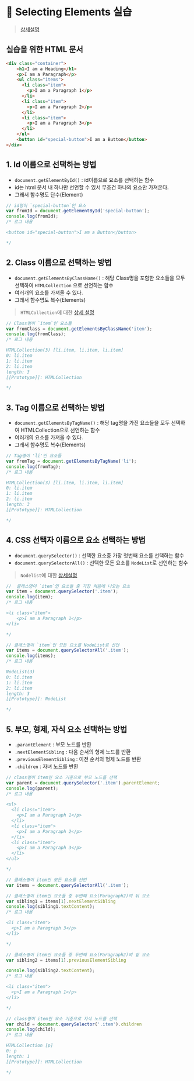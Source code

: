 # :pushpin: Selecting Elements 실습
> [상세설명](https://book.vanillacoding.co/starter-kit/step-4/interacting-with-webpages/selecting-elements)

## 실습을 위한 HTML 문서
```html
<div class="container">
    <h1>I am a Heading</h1>
    <p>I am a Paragraph</p>
    <ul class="items">
      <li class="item">
        <p>I am a Paragraph 1</p>
      </li>
      <li class="item">
        <p>I am a Paragraph 2</p>
      </li>
      <li class="item">
        <p>I am a Paragraph 3</p>
      </li>
    </ul>
    <button id="special-button">I am a Button</button>
</div>
```

## 1. Id 이름으로 선택하는 방법
- `document.getElementById()` : id이름으로 요소를 선택하는 함수
- id는 html 문서 내 하나만 선언할 수 있서 무조건 하나의 요소만 가져온다.
- 그래서 함수명도 단수(Element)
```jsx
// id명이 `special-button`인 요소
var fromId = document.getElementById('special-button');
console.log(fromId);
/* 로그 내용

<button id="special-button">I am a Button</button>

*/

```

## 2. Class 이름으로 선택하는 방법
- `document.getElementsByClassName()` : 해당 Class명을 포함한 요소들을 모두 선택하여 `HTMLCollection` 으로 선언하는 함수
- 여러개의 요소를 가져올 수 있다.
- 그래서 함수명도 복수(Elements)
> `HTMLCollection`에 대한 [상세 설명](https://developer.mozilla.org/ko/docs/Web/API/HTMLCollection)

```jsx
// Class명이 `item`인 요소들
var fromClass = document.getElementsByClassName('item');
console.log(fromClass);
/* 로그 내용

HTMLCollection(3) [li.item, li.item, li.item]
0: li.item
1: li.item
2: li.item
length: 3
[[Prototype]]: HTMLCollection

*/

```

## 3. Tag 이름으로 선택하는 방법
- `document.getElementsByTagName()` : 해당 tag명을 가진 요소들을 모두 선택하여 HTMLCollection으로 선언하는 함수
- 여러개의 요소를 가져올 수 있다.
- 그래서 함수명도 복수(Elements)

```jsx
// Tag명이 'li'인 요소들
var fromTag = document.getElementsByTagName('li');
console.log(fromTag);
/* 로그 내용

HTMLCollection(3) [li.item, li.item, li.item]
0: li.item
1: li.item
2: li.item
length: 3
[[Prototype]]: HTMLCollection

*/
```

## 4. CSS 선택자 이름으로 요소 선택하는 방법
- `document.querySelector()` : 선택한 요소중 가장 첫번째 요소를 선택하는 함수
- `document.querySelectorAll()` : 선택한 모든 요소를 `NodeList`로 선언하는 함수
> `Nodelist`에 대한 [상세설명](https://developer.mozilla.org/ko/docs/Web/API/NodeList)

```jsx
//  클래스명이 `item`인 요소들 중 가장 처음에 나오는 요소
var item = document.querySelector('.item');
console.log(item);
/* 로그 내용

<li class="item">
    <p>I am a Paragraph 1</p>
</li>

*/

// 클래스명이 `item`인 모든 요소를 NodeList로 선언
var items = document.querySelectorAll('.item');
console.log(items);
/* 로그 내용

NodeList(3)
0: li.item
1: li.item
2: li.item
length: 3
[[Prototype]]: NodeList

*/
```
## 5. 부모, 형제, 자식 요소 선택하는 방법
- `.parantElement` : 부모 노드를 반환
- `.nextElementSibling` : 다음 순서의 형제 노드를 반환
- `.previousElementSibling` : 이전 순서의 형제 노드를 반환
- `.children` : 자녀 노드를 반환

```jsx
// class명이 item인 요소 기준으로 부모 노드를 선택
var parent = document.querySelector('.item').parentElement;
console.log(parent);
/* 로그 내용

<ul>
  <li class="item">
    <p>I am a Paragraph 1</p>
  </li>
  <li class="item">
    <p>I am a Paragraph 2</p>
  </li>
  <li class="item">
    <p>I am a Paragraph 3</p>
  </li>
</ul>

*/
```

```jsx
// 클래스명이 item인 모든 요소를 선언
var items = document.querySelectorAll('.item');

// 클래스명이 item인 요소들 중 두번째 요소(Paragraph2)의 뒤 요소
var sibling1 = items[1].nextElementSibling
console.log(sibling1.textContent);
/* 로그 내용

<li class="item">
  <p>I am a Paragraph 3</p>
</li>

*/

// 클래스명이 item인 요소들 중 두번째 요소(Paragraph2)의 앞 요소
var sibling2 = items[1].previousElementSibling

console.log(sibling2.textContent);
/* 로그 내용

<li class="item">
  <p>I am a Paragraph 1</p>
</li>

*/
```

```jsx
// class명이 item인 요소 기준으로 자식 노드를 선택
var child = document.querySelector('.item').children
console.log(child);
/* 로그 내용

HTMLCollection [p]
0: p
length: 1
[[Prototype]]: HTMLCollection

*/
```